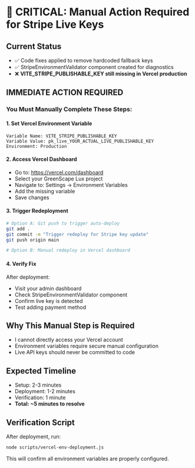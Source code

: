# 🚨 CRITICAL: Manual Action Required for Stripe Live Keys

## Current Status
- ✅ Code fixes applied to remove hardcoded fallback keys
- ✅ StripeEnvironmentValidator component created for diagnostics
- ❌ **VITE_STRIPE_PUBLISHABLE_KEY still missing in Vercel production**

## IMMEDIATE ACTION REQUIRED

### You Must Manually Complete These Steps:

#### 1. Set Vercel Environment Variable
```
Variable Name: VITE_STRIPE_PUBLISHABLE_KEY
Variable Value: pk_live_YOUR_ACTUAL_LIVE_PUBLISHABLE_KEY
Environment: Production
```

#### 2. Access Vercel Dashboard
- Go to: https://vercel.com/dashboard
- Select your GreenScape Lux project
- Navigate to: Settings → Environment Variables
- Add the missing variable
- Save changes

#### 3. Trigger Redeployment
```bash
# Option A: Git push to trigger auto-deploy
git add .
git commit -m "Trigger redeploy for Stripe key update"
git push origin main

# Option B: Manual redeploy in Vercel dashboard
```

#### 4. Verify Fix
After deployment:
- Visit your admin dashboard
- Check StripeEnvironmentValidator component
- Confirm live key is detected
- Test adding payment method

## Why This Manual Step is Required
- I cannot directly access your Vercel account
- Environment variables require secure manual configuration
- Live API keys should never be committed to code

## Expected Timeline
- Setup: 2-3 minutes
- Deployment: 1-2 minutes  
- Verification: 1 minute
- **Total: ~5 minutes to resolve**

## Verification Script
After deployment, run:
```bash
node scripts/vercel-env-deployment.js
```

This will confirm all environment variables are properly configured.